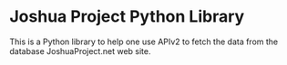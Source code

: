 # Joshua Project Python Library

This is a Python library to help one use APIv2 to fetch the data from the database JoshuaProject.net web site.

